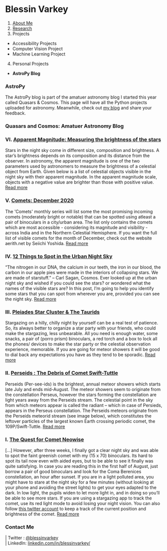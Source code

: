 # Blessin Varkey

1. [About Me](http://blessinvarkey.github.io/)
2. [Research](https://blessinvarkey.github.io/research)
3. Projects
  - Accessibility Projects
  - Computer Vision Project 
  - Machine Learning Project
4. Personal Projects
  - **AstroPy Blog**


### AstroPy 
The AstroPy blog is part of the amatuer astronomy blog I started this year called Quasars & Cosmos. This page will have all the Python projects uploaded for astronomy. Meanwhile, check out [my blog](http://quasarsandcosmos.wordpress.com/) and share your feedback.  


### Quasars and Cosmos: Amatuer Astronomy Blog

### VI. [Apparent Magnitude: Measuring the brightness of the stars](https://quasarsandcosmos.wordpress.com/2020/12/01/apparent-magnitude-measuring-the-brightness-of-the-stars/)
Stars in the night sky come in different size, composition and brightness. A star’s brightness depends on its composition and its distance from the observer. In astronomy, the apparent magnitude is one of the two parameters used by astronomers to measure the brightness of a celestial object from Earth. Given below is a list of celestial objects visible in the night sky with their apparent magnitude. In the apparent magnitude scale, objects with a negative value are brighter than those with positive value. [Read more](https://quasarsandcosmos.wordpress.com/2020/12/01/apparent-magnitude-measuring-the-brightness-of-the-stars/)

### V. [Comets: December 2020](https://quasarsandcosmos.wordpress.com/2020/12/01/comets-december-2020/)
The 'Comets' monthly series will list some the most promising incoming comets (moderately bright or notable) that can be spotted using atleast a pair of binoculars in a city/urban area. The list only contains the comets which are most accessible - considering its magnitude and visibility - across India and in the Northern Celestial Hemisphere. If you want the full list of visible comets for the month of December, check out the website aerith.net by Seiichi Yoshida.  [Read more](https://quasarsandcosmos.wordpress.com/2020/12/01/comets-december-2020/)

### IV. [12 Things to Spot in the Urban Night Sky](https://quasarsandcosmos.wordpress.com/2020/11/17/12-things-to-see-in-the-urban-night-sky/)
“The nitrogen in our DNA, the calcium in our teeth, the iron in our blood, the carbon in our apple pies were made in the interiors of collapsing stars. We are made of starstuff.” – Carl Sagan, Cosmos. Ever looked up at the urban night sky and wished if you could see the stars? or wondered what the names of the visible stars are? In this post, I’m going to help you identify some stars that you can spot from wherever you are, provided you can see the night sky. [Read more](https://quasarsandcosmos.wordpress.com/2020/11/17/12-things-to-see-in-the-urban-night-sky/)

### III. [Pleiades Star Cluster & The Taurids](https://quasarsandcosmos.wordpress.com/2020/10/30/pleiades-star-cluster-the-taurids/)
Stargazing on a hilly, chilly night by yourself can be a real test of patience. So, its always better to organize a star party with your friends, who could make the stargazing, less unbearable. All you need is enough water, some snacks, a pair of (porro prism) binoculars, a red torch and a box to lock all the phones/ devices to make the star party or the celestial observation experience, memorable. If you are going for meteor showers it will be good to dial back any expectations you have as they tend to be sporadic. [Read more](https://quasarsandcosmos.wordpress.com/2020/10/30/pleiades-star-cluster-the-taurids/)

### II. [Perseids : The Debris of Comet Swift-Tuttle](https://quasarsandcosmos.wordpress.com/2020/08/22/the-debris-of-comet-swift-tuttle/)
Perseids (Per-see-ids) is the brightest, annual meteor showers which starts late July and ends mid-August. The meteor showers seem to originate from the constellation Perseus, however the stars forming the constellation are light years away from the Perseids stream. The celestial point in the sky from which meteors appear is called the radiant – which in case of Persieds, appears in the Perseus constellation. The Perseids meteors originate from the Perseids meteorid stream (see image below), which constitutes the leftover particles of the largest known Earth crossing periodic comet, the 109P/Swift-Tuttle. [Read more](https://quasarsandcosmos.wordpress.com/2020/08/22/the-debris-of-comet-swift-tuttle/)

### I. [The Quest for Comet Neowise](https://quasarsandcosmos.wordpress.com/2020/07/30/the-quest-for-comet-neowise/)
[...] However, after three weeks, I finally got a clear night sky and was able to spot the faint greenish comet with my (15 x 70) binoculars. Its hard to spot its tail now even with aided eyes, but to be able to see it finally was quite satisfying. In case you are reading this in the first half of August, just borrow a pair of good binoculars and look for the Coma Berenices constellation, an hour after sunset. If you are in a light polluted area, you might have to stare at the night sky for a few minutes (without looking at your phone and avoiding the street lights) to get your eyes adapted to the dark. In low light, the pupils widen to let more light in, and in doing so you’ll be able to see more stars. If you are using a stargazing app to track the comet, use its red light mode to avoid losing your night vision. You can also follow [this twitter account](https://twitter.com/c2020f3) to keep a track of the current position and brightness of the comet. [Read more](https://quasarsandcosmos.wordpress.com/2020/07/30/the-quest-for-comet-neowise/)

### Contact Me
| Twitter : [@blessinvarkey](https://twitter.com/blessinvarkey) <br>| LinkedIn:  [linkedin.com/in/blessinvarkey/](https://www.linkedin.com/in/blessinvarkey/)
